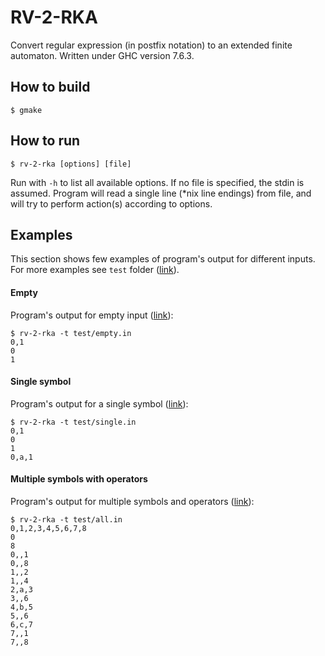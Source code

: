 # RV-2-RKA
Convert regular expression (in postfix notation) to an extended finite automaton. Written under GHC version 7.6.3.

## How to build
```
$ gmake
```

## How to run
```
$ rv-2-rka [options] [file]
```

Run with `-h` to list all available options. If no file is specified, the stdin is assumed.
Program will read a single line (*nix line endings) from file, and will try to perform action(s) according to options.

## Examples
This section shows few examples of program's output for different inputs. For more examples see `test` folder ([link](test/)).

#### Empty
Program's output for empty input ([link](test/empty.in)):
```
$ rv-2-rka -t test/empty.in
0,1
0
1
```

#### Single symbol
Program's output for a single symbol ([link](test/single.in)):
```
$ rv-2-rka -t test/single.in
0,1
0
1
0,a,1
```

#### Multiple symbols with operators
Program's output for multiple symbols and operators ([link](test/all.in)):
```
$ rv-2-rka -t test/all.in
0,1,2,3,4,5,6,7,8
0
8
0,,1
0,,8
1,,2
1,,4
2,a,3
3,,6
4,b,5
5,,6
6,c,7
7,,1
7,,8
```
